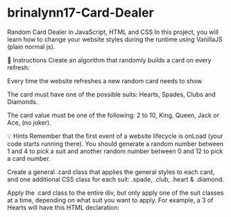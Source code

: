 # brinalynn17-Card-Dealer
Random Card Dealer in JavaScript, HTML and CSS
In this project, you will learn how to change your website styles during the runtime using VanillaJS (plain normal js).

📝 Instructions
Create an algorithm that randomly builds a card on every refresh:

Every time the website refreshes a new random card needs to show.

The card must have one of the possible suits: Hearts, Spades, Clubs and Diamonds.

The card value must be one of the following: 2 to 10, King, Queen, Jack or Ace, (no joker).

💡 Hints
Remember that the first event of a website lifecycle is onLoad (your code starts running there). You should generate a random number between 1 and 4 to pick a suit and another random number between 0 and 12 to pick a card number.

Create a general .card class that applies the general styles to each card, and one additional CSS class for each suit: .spade, .club, .heart & .diamond.

Apply the .card class to the entire div, but only apply one of the suit classes at a time, depending on what suit you want to apply. For example, a 3 of Hearts will have this HTML declaration:
